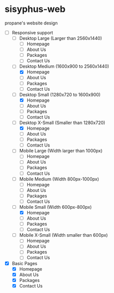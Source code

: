 # sisyphus-web

propane's website design

- [ ] Responsive support
  - [ ] Desktop Large (Larger than 2560x1440)
    - [ ] Homepage
    - [ ] About Us
    - [ ] Packages
    - [ ] Contact Us
  - [ ] Desktop Medium (1600x900 to 2560x1440)
    - [x] Homepage
    - [ ] About Us
    - [ ] Packages
    - [ ] Contact Us
  - [ ] Desktop Small (1280x720 to 1600x900)
    - [x] Homepage
    - [ ] About Us
    - [ ] Packages
    - [ ] Contact Us
  - [ ] Desktop X-Small (Smaller than 1280x720)
    - [x] Homepage
    - [ ] About Us
    - [ ] Packages
    - [ ] Contact Us
  - [ ] Mobile Large (Width larger than 1000px)
    - [ ] Homepage
    - [ ] About Us
    - [ ] Packages
    - [ ] Contact Us
  - [ ] Mobile Medium (Width 800px-1000px)
    - [ ] Homepage
    - [ ] About Us
    - [ ] Packages
    - [ ] Contact Us
  - [ ] Mobile Small (Width 600px-800px)
    - [x] Homepage
    - [ ] About Us
    - [ ] Packages
    - [ ] Contact Us
  - [ ] Mobile X-Small (Width smaller than 600px)
    - [ ] Homepage
    - [ ] About Us
    - [ ] Packages
    - [ ] Contact Us

- [x] Basic Pages
  - [x] Homepage
  - [x] About Us
  - [x] Packages
  - [x] Contact Us
